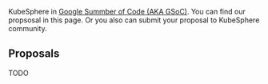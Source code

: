 KubeSphere in [Google Summber of Code (AKA GSoC)](https://summerofcode.withgoogle.com/). You can find our propsosal in this page. Or you also can submit your proposal to KubeSphere community.

## Proposals

TODO
